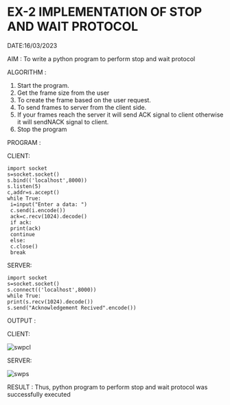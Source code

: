 # EX-2 IMPLEMENTATION OF STOP AND WAIT PROTOCOL

DATE:16/03/2023

AIM :
To write a python program to perform stop and wait protocol

ALGORITHM :
1. Start the program.
2. Get the frame size from the user
3. To create the frame based on the user request.
4. To send frames to server from the client side.
5. If your frames reach the server it will send ACK signal to client
otherwise it will sendNACK signal to client.
6. Stop the program

PROGRAM :

CLIENT:
```
import socket
s=socket.socket()
s.bind(('localhost',8000))
s.listen(5)
c,addr=s.accept()
while True:
 i=input("Enter a data: ")
 c.send(i.encode())
 ack=c.recv(1024).decode()
 if ack:
 print(ack)
 continue
 else:
 c.close()
 break
 ```
 SERVER:
 ```
 import socket
s=socket.socket()
s.connect(('localhost',8000))
while True:
 print(s.recv(1024).decode())
 s.send("Acknowledgement Recived".encode())
```
OUTPUT :

CLIENT:

![swpcl](https://github.com/Vanisha0609/EX-2/assets/119104009/720e1966-ad0e-4726-a687-1d479dd84dd4)

SERVER:

![swps](https://github.com/Vanisha0609/EX-2/assets/119104009/bbfa5d96-1720-4476-b6d1-1d3f4248581c)

RESULT :
  Thus, python program to perform stop and wait protocol was successfully executed


